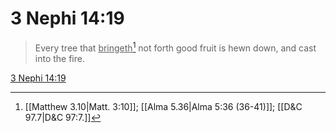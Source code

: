 # 3 Nephi 14:19

> Every tree that <u>bringeth</u>[^a] not forth good fruit is hewn down, and cast into the fire.

[3 Nephi 14:19](https://www.churchofjesuschrist.org/study/scriptures/bofm/3-ne/14?lang=eng&id=p19#p19)


[^a]: [[Matthew 3.10|Matt. 3:10]]; [[Alma 5.36|Alma 5:36 (36-41)]]; [[D&C 97.7|D&C 97:7.]]
